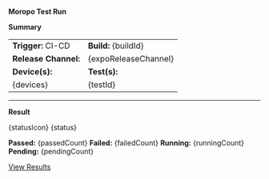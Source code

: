 **Moropo Test Run**

**Summary**

|                      |                     |
| -------------------- | ------------------- |
| **Trigger:** CI-CD   | **Build:** {buildId} |
| **Release Channel:** | {expoReleaseChannel} |
| **Device(s):**       | **Test(s):**        |
| {devices} | {testId} |

---

**Result**

{statusIcon} {status}

**Passed:** {passedCount}
**Failed:** {failedCount}
**Running:** {runningCount}
**Pending:** {pendingCount}

[View Results]({url})
